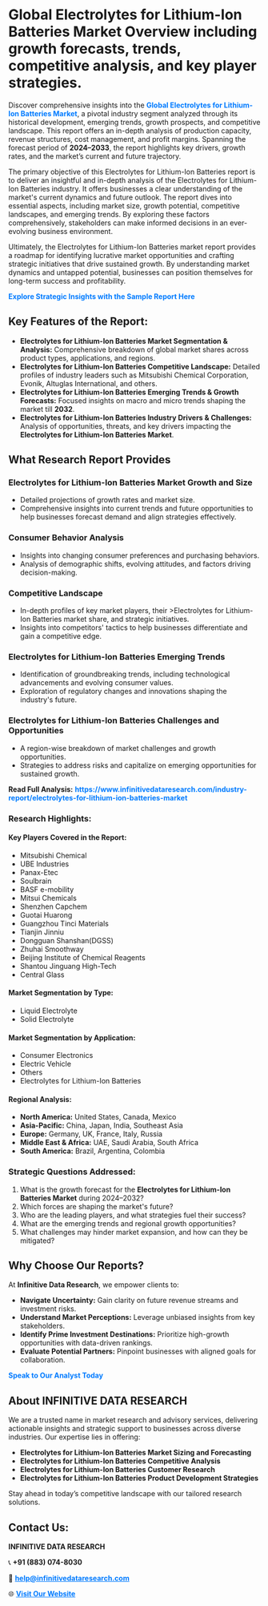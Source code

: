 <h1>Global Electrolytes for Lithium-Ion Batteries Market Overview including growth forecasts, trends, competitive analysis, and key player strategies.</h1>
<p>
Discover comprehensive insights into the 
<a href="https://www.infinitivedataresearch.com/industry-report/electrolytes-for-lithium-ion-batteries-market" rel="dofollow" style="color: #007BFF; text-decoration: none;"><strong>Global Electrolytes for Lithium-Ion Batteries Market</strong></a>, a pivotal industry segment analyzed through its historical development, emerging trends, growth prospects, and competitive landscape. This report offers an in-depth analysis of production capacity, revenue structures, cost management, and profit margins. Spanning the forecast period of <strong>2024–2033</strong>, the report highlights key drivers, growth rates, and the market’s current and future trajectory.
</p>
<p>
The primary objective of this Electrolytes for Lithium-Ion Batteries report is to deliver an insightful and in-depth analysis of the Electrolytes for Lithium-Ion Batteries industry. It offers businesses a clear understanding of the market's current dynamics and future outlook. The report dives into essential aspects, including market size, growth potential, competitive landscapes, and emerging trends. By exploring these factors comprehensively, stakeholders can make informed decisions in an ever-evolving business environment.
</p>
<p>
Ultimately, the Electrolytes for Lithium-Ion Batteries market report provides a roadmap for identifying lucrative market opportunities and crafting strategic initiatives that drive sustained growth. By understanding market dynamics and untapped potential, businesses can position themselves for long-term success and profitability.
</p>
<p>
<a href="https://www.infinitivedataresearch.com/request-sample/reportId=107750" style="color: #007BFF; text-decoration: none;"><strong>Explore Strategic Insights with the Sample Report Here</strong></a>
</p>

<h2>Key Features of the Report:</h2>
<ul>
<li><strong>Electrolytes for Lithium-Ion Batteries Market Segmentation & Analysis:</strong> Comprehensive breakdown of global market shares across product types, applications, and regions.</li>
<li><strong>Electrolytes for Lithium-Ion Batteries Competitive Landscape:</strong> Detailed profiles of industry leaders such as Mitsubishi Chemical Corporation, Evonik, Altuglas International, and others.</li>
<li><strong>Electrolytes for Lithium-Ion Batteries Emerging Trends & Growth Forecasts:</strong> Focused insights on macro and micro trends shaping the market till <strong>2032</strong>.</li>
<li><strong>Electrolytes for Lithium-Ion Batteries Industry Drivers & Challenges:</strong> Analysis of opportunities, threats, and key drivers impacting the <strong>Electrolytes for Lithium-Ion Batteries Market</strong>.</li>
</ul>

<h2>What Research Report Provides</h2>
<h3>Electrolytes for Lithium-Ion Batteries Market Growth and Size</h3>
<ul>
<li>Detailed projections of growth rates and market size.</li>
<li>Comprehensive insights into current trends and future opportunities to help businesses forecast demand and align strategies effectively.</li>
</ul>

<h3>Consumer Behavior Analysis</h3>
<ul>
<li>Insights into changing consumer preferences and purchasing behaviors.</li>
<li>Analysis of demographic shifts, evolving attitudes, and factors driving decision-making.</li>
</ul>

<h3>Competitive Landscape</h3>
<ul>
<li>In-depth profiles of key market players, their >Electrolytes for Lithium-Ion Batteries market share, and strategic initiatives.</li>
<li>Insights into competitors' tactics to help businesses differentiate and gain a competitive edge.</li>
</ul>

<h3>Electrolytes for Lithium-Ion Batteries Emerging Trends</h3>
<ul>
<li>Identification of groundbreaking trends, including technological advancements and evolving consumer values.</li>
<li>Exploration of regulatory changes and innovations shaping the industry's future.</li>
</ul>

<h3>Electrolytes for Lithium-Ion Batteries Challenges and Opportunities</h3>
<ul>
<li>A region-wise breakdown of market challenges and growth opportunities.</li>
<li>Strategies to address risks and capitalize on emerging opportunities for sustained growth.</li>
</ul>
<p><strong>Read Full Analysis:</strong> <a href="https://www.infinitivedataresearch.com/industry-report/electrolytes-for-lithium-ion-batteries-market" rel="dofollow" style="color: #007BFF; text-decoration: none;"><strong>https://www.infinitivedataresearch.com/industry-report/electrolytes-for-lithium-ion-batteries-market</strong></a></p>
<h3>Research Highlights:</h3>
<h4>Key Players Covered in the Report:</h4>
<ul><li>Mitsubishi Chemical</li><li>UBE Industries</li><li>Panax-Etec</li><li>Soulbrain</li><li>BASF e-mobility</li><li>Mitsui Chemicals</li><li>Shenzhen Capchem</li><li>Guotai Huarong</li><li>Guangzhou Tinci Materials</li><li>Tianjin Jinniu</li><li>Dongguan Shanshan(DGSS)</li><li>Zhuhai Smoothway</li><li>Beijing Institute of Chemical Reagents</li><li>Shantou Jinguang High-Tech</li><li>Central Glass</li></ul>
<h4>Market Segmentation by Type:</h4>
<ul><li>Liquid Electrolyte</li><li>Solid Electrolyte</li></ul>
<h4>Market Segmentation by Application:</h4>
<ul><li>Consumer Electronics</li><li>Electric Vehicle</li><li>Others</li><li>Electrolytes for Lithium-Ion Batteries</li></ul>

<h4>Regional Analysis:</h4>
<ul>
<li><strong>North America:</strong> United States, Canada, Mexico</li>
<li><strong>Asia-Pacific:</strong> China, Japan, India, Southeast Asia</li>
<li><strong>Europe:</strong> Germany, UK, France, Italy, Russia</li>
<li><strong>Middle East & Africa:</strong> UAE, Saudi Arabia, South Africa</li>
<li><strong>South America:</strong> Brazil, Argentina, Colombia</li>
</ul>

<h3>Strategic Questions Addressed:</h3>
<ol>
<li>What is the growth forecast for the <strong>Electrolytes for Lithium-Ion Batteries Market</strong> during 2024–2032?</li>
<li>Which forces are shaping the market's future?</li>
<li>Who are the leading players, and what strategies fuel their success?</li>
<li>What are the emerging trends and regional growth opportunities?</li>
<li>What challenges may hinder market expansion, and how can they be mitigated?</li>
</ol>

<h2>Why Choose Our Reports?</h2>
<p>At <strong>Infinitive Data Research</strong>, we empower clients to:</p>
<ul>
<li><strong>Navigate Uncertainty:</strong> Gain clarity on future revenue streams and investment risks.</li>
<li><strong>Understand Market Perceptions:</strong> Leverage unbiased insights from key stakeholders.</li>
<li><strong>Identify Prime Investment Destinations:</strong> Prioritize high-growth opportunities with data-driven rankings.</li>
<li><strong>Evaluate Potential Partners:</strong> Pinpoint businesses with aligned goals for collaboration.</li>
</ul>
<p><a href="https://www.infinitivedataresearch.com/industry-report/electrolytes-for-lithium-ion-batteries-market" rel="dofollow" style="color: #007BFF; text-decoration: none;"><strong>Speak to Our Analyst Today</strong></a></p>

<h2>About INFINITIVE DATA RESEARCH</h2>
<p>We are a trusted name in market research and advisory services, delivering actionable insights and strategic support to businesses across diverse industries. Our expertise lies in offering:</p>
<ul>
<li><strong>Electrolytes for Lithium-Ion Batteries Market Sizing and Forecasting</strong></li>
<li><strong>Electrolytes for Lithium-Ion Batteries Competitive Analysis</strong></li>
<li><strong>Electrolytes for Lithium-Ion Batteries Customer Research</strong></li>
<li><strong>Electrolytes for Lithium-Ion Batteries Product Development Strategies</strong></li>
</ul>
<p>Stay ahead in today’s competitive landscape with our tailored research solutions.</p>

<h2>Contact Us:</h2>
<p><strong>INFINITIVE DATA RESEARCH</strong></p>
<p>📞 <strong>+91 (883) 074-8030</strong></p>
<p>📧 <strong><a href="mailto:help@infinitivedataresearch.com" style="color: #007BFF;">help@infinitivedataresearch.com</a></strong></p>
<p>🌐 <strong><a href="https://www.infinitivedataresearch.com" rel="dofollow" style="color: #007BFF;">Visit Our Website</a></strong></p>
